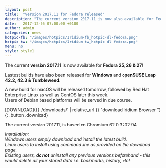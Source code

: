 ```yaml
---
layout: post
title:  "Version 2017.11 for Fedora released"
description: "The current version 2017.11 is now also available for Fedora 25, 26 & 27! Lastest builds have also been released for Windows and openSUSE Leap 42.2, 42.3 & Tumbleweed."
date:   2017-12-05 07:00:00 +0100
author:	admin
categories: news
hotpic-fb: "/images/hotpics/Iridium-fb_hotpic-dl-fedora.png"
hotpic-tw: "/images/hotpics/Iridium-tw_hotpic-dl-fedora.png"
menu: no
style: style1
---
```


The current **version 2017.11** is now available for **Fedora 25, 26 & 27**!     
     
Lastest builds have also been released for **Windows** and **openSUSE Leap 42.2, 42.3 & Tumbleweed**.    
<!--break-->
A new build for macOS will be released tomorrow, followed by Red Hat Enterprise Linux as well as CentOS later this week.     
Users of Debian based platforms will be served in due course.     
     
[DOWNLOAD]({{ '/downloads/' | relative_url }} "download Iridium Browser "){: .button .download}     
	  
The current version 2017.11, is based on Chromium 62.0.3202.94.     
      
*Installation:    
Windows users simply download and install the latest build.     
Linux users to install using command line as provided on the download page.     
Existing users, **do not** uninstall any previous versions beforehand - this would delete all your stored data i.e. bookmarks, history, etc!*
